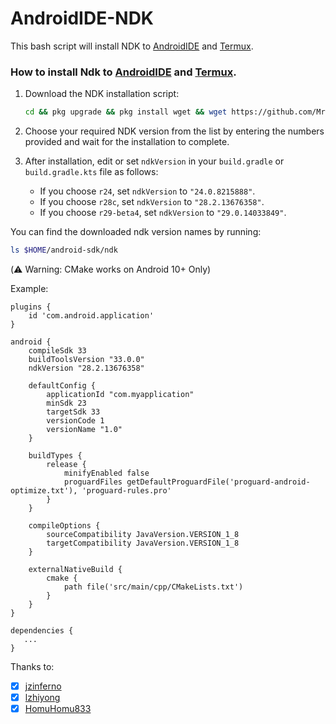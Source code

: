 # AndroidIDE-NDK
This bash script will install NDK to [AndroidIDE](https://github.com/itsaky/AndroidIDE) and [Termux](https://github.com/termux/termux-app).

### How to install Ndk to [AndroidIDE](https://github.com/itsaky/AndroidIDE) and [Termux](https://github.com/termux/termux-app).

1. Download the NDK installation script:

   ```bash
   cd && pkg upgrade && pkg install wget && wget https://github.com/MrIkso/AndroidIDE-NDK/raw/main/ndk-install.sh --no-verbose --show-progress -N && chmod +x ndk-install.sh && bash ndk-install.sh
   ```

2. Choose your required NDK version from the list by entering the numbers provided and wait for the installation to complete.

3. After installation, edit or set `ndkVersion` in your `build.gradle` or `build.gradle.kts` file as follows:

   - If you choose `r24`, set `ndkVersion` to `"24.0.8215888"`.
   - If you choose `r28c`, set `ndkVersion` to `"28.2.13676358"`.
   - If you choose `r29-beta4`, set `ndkVersion` to `"29.0.14033849"`.


You can find the downloaded ndk version names by running:
```bash
ls $HOME/android-sdk/ndk
```

(⚠️ Warning: CMake works on Android 10+ Only)

Example:

```
plugins {
    id 'com.android.application'
}

android {
    compileSdk 33
    buildToolsVersion "33.0.0"
    ndkVersion "28.2.13676358"

    defaultConfig {
        applicationId "com.myapplication"
        minSdk 23
        targetSdk 33
        versionCode 1
        versionName "1.0"
    }
    
    buildTypes {
        release {
            minifyEnabled false
            proguardFiles getDefaultProguardFile('proguard-android-optimize.txt'), 'proguard-rules.pro'
        }
    }

    compileOptions {
        sourceCompatibility JavaVersion.VERSION_1_8
        targetCompatibility JavaVersion.VERSION_1_8
    }

    externalNativeBuild {
        cmake {
            path file('src/main/cpp/CMakeLists.txt')
        }
    }
}

dependencies {
   ...
}
```

Thanks to:
- [x] [jzinferno](https://github.com/jzinferno/termux-ndk)
- [x] [lzhiyong](https://github.com/lzhiyong/termux-ndk)
- [x] [HomuHomu833](https://github.com/HomuHomu833/android-ndk-custom)
